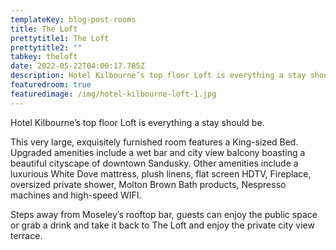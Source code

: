 ```yaml
---
templateKey: blog-post-rooms
title: The Loft
prettytitle1: The Loft
prettytitle2: ""
tabkey: theloft
date: 2022-05-22T04:00:17.785Z
description: Hotel Kilbourne’s top floor Loft is everything a stay should be.
featuredroom: true
featuredimage: /img/hotel-kilbourne-loft-1.jpg
---
```

Hotel Kilbourne’s top floor Loft is everything a stay should be.

This very large, exquisitely furnished room features a King-sized Bed. Upgraded amenities include a wet bar and city view balcony boasting a beautiful cityscape of downtown Sandusky. Other amenities include a luxurious White Dove mattress, plush linens, flat screen HDTV, Fireplace, oversized private shower, Molton Brown Bath products, Nespresso machines and high-speed WIFI.

Steps away from Moseley’s rooftop bar, guests can enjoy the public space or grab a drink and take it back to The Loft and enjoy the private city view terrace.